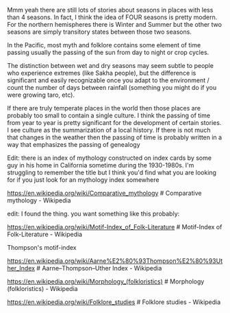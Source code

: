 Mmm yeah there are still lots of stories about seasons in places with less than 4 seasons. In fact, I think the idea of FOUR seasons is pretty modern. For the northern hemispheres there is Winter and Summer but the other two seasons are simply transitory states between those two seasons.

In the Pacific, most myth and folklore contains some element of time passing usually the passing of the sun from day to night or crop cycles.

The distinction between wet and dry seasons may seem subtle to people who experience extremes (like Sakha people), but the difference is significant and easily recognizable once you adapt to the environment / count the number of days between rainfall (something you might do if you were growing taro, etc).

If there are truly temperate places in the world then those places are probably too small to contain a single culture. I think the passing of time from year to year is pretty significant for the development of certain stories. I see culture as the summarization of a local history. If there is not much that changes in the weather then the passing of time is probably written in a way that emphasizes the passing of genealogy

Edit: there is an index of mythology constructed on index cards by some guy in his home in California sometime during the 1930-1980s. I'm struggling to remember the title but I think you'd find what you are looking for if you just look for an mythology index somewhere

https://en.wikipedia.org/wiki/Comparative_mythology  # Comparative mythology - Wikipedia

edit: I found the thing. you want something like this probably:

https://en.wikipedia.org/wiki/Motif-Index_of_Folk-Literature  # Motif-Index of Folk-Literature - Wikipedia

Thompson's motif-index

https://en.wikipedia.org/wiki/Aarne%E2%80%93Thompson%E2%80%93Uther_Index  # Aarne–Thompson–Uther Index - Wikipedia

https://en.wikipedia.org/wiki/Morphology_(folkloristics)  # Morphology (folkloristics) - Wikipedia

https://en.wikipedia.org/wiki/Folklore_studies  # Folklore studies - Wikipedia
